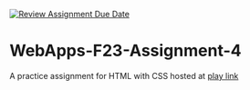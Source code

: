 [![Review Assignment Due Date](https://classroom.github.com/assets/deadline-readme-button-24ddc0f5d75046c5622901739e7c5dd533143b0c8e959d652212380cedb1ea36.svg)](https://classroom.github.com/a/4tKarLeg)
# WebApps-F23-Assignment-4
A practice assignment for HTML with CSS
hosted at [play link](https://44-563-webapps-f23.github.io/44563-webapps-f23-assignment4-Nelluri047/playpart.html)